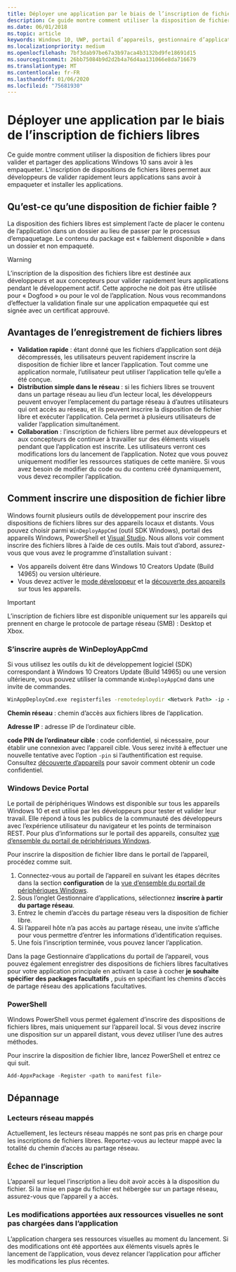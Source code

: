 ```yaml
---
title: Déployer une application par le biais de l’inscription de fichiers libres
description: Ce guide montre comment utiliser la disposition de fichiers libres pour valider et partager des applications Windows 10 sans avoir à les empaqueter.
ms.date: 06/01/2018
ms.topic: article
keywords: Windows 10, UWP, portail d’appareils, gestionnaire d’applications, déploiement, kit de développement logiciel (SDK)
ms.localizationpriority: medium
ms.openlocfilehash: 7bf3dab97be67a3b97aca4b3132bd9fe18691d15
ms.sourcegitcommit: 26bb75084b9d2d2b4a76d4aa131066e8da716679
ms.translationtype: MT
ms.contentlocale: fr-FR
ms.lasthandoff: 01/06/2020
ms.locfileid: "75681930"
---
```

# <a name="deploy-an-app-through-loose-file-registration"></a>Déployer une application par le biais de l’inscription de fichiers libres 

Ce guide montre comment utiliser la disposition de fichiers libres pour valider et partager des applications Windows 10 sans avoir à les empaqueter. L’inscription de dispositions de fichiers libres permet aux développeurs de valider rapidement leurs applications sans avoir à empaqueter et installer les applications. 

## <a name="what-is-a-loose-file-layout"></a>Qu’est-ce qu’une disposition de fichier faible ?

La disposition des fichiers libres est simplement l’acte de placer le contenu de l’application dans un dossier au lieu de passer par le processus d’empaquetage. Le contenu du package est « faiblement disponible » dans un dossier et non empaqueté. 

> [!WARNING]
> L’inscription de la disposition des fichiers libre est destinée aux développeurs et aux concepteurs pour valider rapidement leurs applications pendant le développement actif. Cette approche ne doit pas être utilisée pour « Dogfood » ou pour le vol de l’application. Nous vous recommandons d’effectuer la validation finale sur une application empaquetée qui est signée avec un certificat approuvé. 

## <a name="advantages-of-loose-file-registration"></a>Avantages de l’enregistrement de fichiers libres

- **Validation rapide** : étant donné que les fichiers d’application sont déjà décompressés, les utilisateurs peuvent rapidement inscrire la disposition de fichier libre et lancer l’application. Tout comme une application normale, l’utilisateur peut utiliser l’application telle qu’elle a été conçue. 
- **Distribution simple dans le réseau** : si les fichiers libres se trouvent dans un partage réseau au lieu d’un lecteur local, les développeurs peuvent envoyer l’emplacement du partage réseau à d’autres utilisateurs qui ont accès au réseau, et ils peuvent inscrire la disposition de fichier libre et exécuter l’application. Cela permet à plusieurs utilisateurs de valider l’application simultanément. 
- **Collaboration** : l’inscription de fichiers libre permet aux développeurs et aux concepteurs de continuer à travailler sur des éléments visuels pendant que l’application est inscrite. Les utilisateurs verront ces modifications lors du lancement de l’application. Notez que vous pouvez uniquement modifier les ressources statiques de cette manière. Si vous avez besoin de modifier du code ou du contenu créé dynamiquement, vous devez recompiler l’application.

## <a name="how-to-register-a-loose-file-layout"></a>Comment inscrire une disposition de fichier libre

Windows fournit plusieurs outils de développement pour inscrire des dispositions de fichiers libres sur des appareils locaux et distants. Vous pouvez choisir parmi `WinDeployAppCmd` (outil SDK Windows), portail des appareils Windows, PowerShell et [Visual Studio](https://docs.microsoft.com/windows/uwp/debug-test-perf/deploying-and-debugging-uwp-apps#register-layout-from-network). Nous allons voir comment inscrire des fichiers libres à l’aide de ces outils. Mais tout d’abord, assurez-vous que vous avez le programme d’installation suivant :

- Vos appareils doivent être dans Windows 10 Creators Update (Build 14965) ou version ultérieure.
- Vous devez activer le [mode développeur](https://docs.microsoft.com/windows/uwp/get-started/enable-your-device-for-development) et la [découverte des appareils](https://docs.microsoft.com/windows/uwp/get-started/enable-your-device-for-development#device-discovery) sur tous les appareils.

> [!IMPORTANT]
> L’inscription de fichiers libre est disponible uniquement sur les appareils qui prennent en charge le protocole de partage réseau (SMB) : Desktop et Xbox. 

### <a name="register-with-windeployappcmd"></a>S’inscrire auprès de WinDeployAppCmd

Si vous utilisez les outils du kit de développement logiciel (SDK) correspondant à Windows 10 Creators Update (Build 14965) ou une version ultérieure, vous pouvez utiliser la commande `WinDeployAppCmd` dans une invite de commandes.

```cmd
WinAppDeployCmd.exe registerfiles -remotedeploydir <Network Path> -ip <IP Address> -pin <target machine PIN>
```

**Chemin réseau** : chemin d’accès aux fichiers libres de l’application.

**Adresse IP** : adresse IP de l’ordinateur cible.

**code PIN de l’ordinateur cible** : code confidentiel, si nécessaire, pour établir une connexion avec l’appareil cible. Vous serez invité à effectuer une nouvelle tentative avec l’option `-pin` si l’authentification est requise. Consultez [découverte d’appareils](https://docs.microsoft.com/windows/uwp/get-started/enable-your-device-for-development#device-discovery) pour savoir comment obtenir un code confidentiel.

### <a name="windows-device-portal"></a>Windows Device Portal

Le portail de périphériques Windows est disponible sur tous les appareils Windows 10 et est utilisé par les développeurs pour tester et valider leur travail. Elle répond à tous les publics de la communauté des développeurs avec l’expérience utilisateur du navigateur et les points de terminaison REST. Pour plus d’informations sur le portail des appareils, consultez [vue d’ensemble du portail de périphériques Windows](device-portal.md).

Pour inscrire la disposition de fichier libre dans le portail de l’appareil, procédez comme suit.

1. Connectez-vous au portail de l’appareil en suivant les étapes décrites dans la section **configuration** de la [vue d’ensemble du portail de périphériques Windows](device-portal.md).
1. Sous l’onglet Gestionnaire d’applications, sélectionnez **inscrire à partir du partage réseau**.
1. Entrez le chemin d’accès du partage réseau vers la disposition de fichier libre. 
1. Si l’appareil hôte n’a pas accès au partage réseau, une invite s’affiche pour vous permettre d’entrer les informations d’identification requises.
1. Une fois l’inscription terminée, vous pouvez lancer l’application.

Dans la page Gestionnaire d’applications du portail de l’appareil, vous pouvez également enregistrer des dispositions de fichiers libres facultatives pour votre application principale en activant la case à cocher **je souhaite spécifier des packages facultatifs** , puis en spécifiant les chemins d’accès de partage réseau des applications facultatives. 

### <a name="powershell"></a>PowerShell 

Windows PowerShell vous permet également d’inscrire des dispositions de fichiers libres, mais uniquement sur l’appareil local. Si vous devez inscrire une disposition sur un appareil distant, vous devez utiliser l’une des autres méthodes. 

Pour inscrire la disposition de fichier libre, lancez PowerShell et entrez ce qui suit.

```PowerShell
Add-AppxPackage -Register <path to manifest file>
```

## <a name="troubleshooting"></a>Dépannage

### <a name="mapped-network-drives"></a>Lecteurs réseau mappés
Actuellement, les lecteurs réseau mappés ne sont pas pris en charge pour les inscriptions de fichiers libres. Reportez-vous au lecteur mappé avec la totalité du chemin d’accès au partage réseau.

### <a name="registration-failure"></a>Échec de l’inscription
L’appareil sur lequel l’inscription a lieu doit avoir accès à la disposition du fichier. Si la mise en page du fichier est hébergée sur un partage réseau, assurez-vous que l’appareil y a accès. 

### <a name="modifications-to-visual-assets-arent-being-loaded-in-the-app"></a>Les modifications apportées aux ressources visuelles ne sont pas chargées dans l’application 
L’application chargera ses ressources visuelles au moment du lancement. Si des modifications ont été apportées aux éléments visuels après le lancement de l’application, vous devez relancer l’application pour afficher les modifications les plus récentes.
